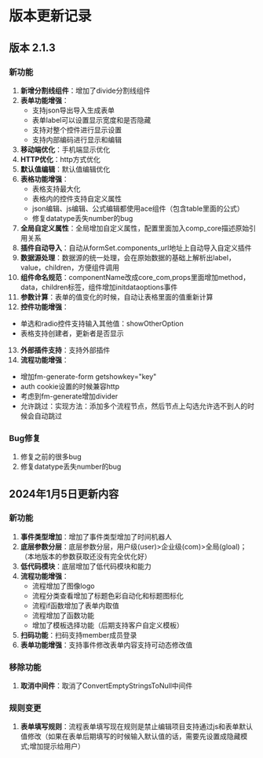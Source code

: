 # 版本更新记录

## 版本 2.1.3

### 新功能

1. **新增分割线组件**：增加了divide分割线组件
2. **表单功能增强**：
   - 支持json导出导入生成表单
   - 表单label可以设置显示宽度和是否隐藏
   - 支持对整个控件进行显示设置
   - 支持内部编码进行显示和编辑
3. **移动端优化**：手机端显示优化
4. **HTTP优化**：http方式优化
5. **默认值编辑**：默认值编辑优化
6. **表格功能增强**：
   - 表格支持最大化
   - 表格内的控件支持自定义属性
   - json编辑、js编辑、公式编辑都使用ace组件（包含table里面的公式）
   - 修复datatype丢失number的bug
7. **全局自定义属性**：全局增加自定义属性，配置里面加入comp_core描述原始引用关系
8. **插件自动导入**：自动从formSet.components_url地址上自动导入自定义插件
9. **数据源处理**：数据源的统一处理，会在原始数据的基础上解析出label，value，children，方便组件调用
10. **组件命名规范**：componentName改成core_com,props里面增加method，data，children标签，组件增加initdataoptions事件
11. **参数计算**：表单的值变化的时候，自动让表格里面的值重新计算
12. **控件功能增强**：
   - 单选和radio控件支持输入其他值：showOtherOption
   - 表格支持创建者，更新者是否显示
13. **外部插件支持**：支持外部插件
14. **流程功能增强**：
   - 增加fm-generate-form getshowkey="key"
   - auth cookie设置的时候兼容http
   - 考虑到fm-generate增加divider
   - 允许跳过：实现方法：添加多个流程节点，然后节点上勾选允许选不到人的时候会自动跳过

### Bug修复

1. 修复之前的很多bug
2. 修复datatype丢失number的bug

## 2024年1月5日更新内容

### 新功能

1. **事件类型增加**：增加了事件类型增加了时间机器人
2. **底层参数分层**：底层参数分层，用户级(user)>企业级(com)>全局(gloal)；（本地版本的参数获取还没有完全优化好）
3. **低代码模块**：底层增加了低代码模块和能力
4. **流程功能增强**：
   - 流程增加了图像logo
   - 流程分类查看增加了标题色彩自动化和标题图标化
   - 流程if函数增加了表单内取值
   - 流程增加了函数功能
   - 增加了模板选择功能（后期支持客户自定义模板）
5. **扫码功能**：扫码支持member成员登录
6. **表单功能增强**：支持事件修改表单内容支持可动态修改值

### 移除功能

1. **取消中间件**：取消了ConvertEmptyStringsToNull中间件

### 规则变更

1. **表单填写规则**：流程表单填写现在规则是禁止编辑项目支持通过js和表单默认值修改（如果在表单后期填写的时候输入默认值的话，需要先设置成隐藏模式;增加提示给用户）
